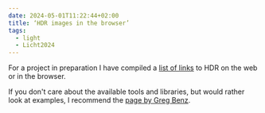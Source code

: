 ```yaml
---
date: 2024-05-01T11:22:44+02:00
title: ‘HDR images in the browser’
tags:
  - light
  - Licht2024
---
```


For a project in preparation I have compiled a [list of links](https://github.com/cmahnke/awesome-browser-hdr/blob/main/README.md) to HDR on the web or in the browser.
<!--more-->
If you don't care about the available tools and libraries, but would rather look at examples, I recommend the [page by Greg Benz](https://gregbenzphotography.com/hdr/).
